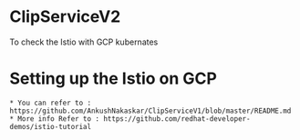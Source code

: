 # ClipServiceV2

To check the Istio with GCP kubernates 

# Setting up the Istio on GCP  #
    * You can refer to : https://github.com/AnkushNakaskar/ClipServiceV1/blob/master/README.md
    * More info Refer to : https://github.com/redhat-developer-demos/istio-tutorial

~~~~__~~~~
